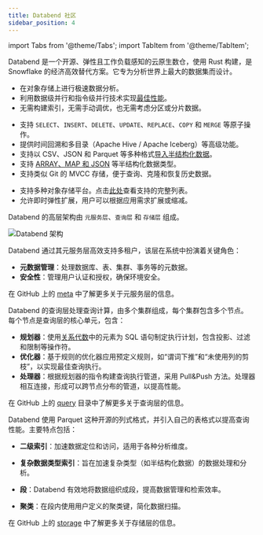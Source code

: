 ```yaml
---
title: Databend 社区
sidebar_position: 4
---
```


import Tabs from '@theme/Tabs';
import TabItem from '@theme/TabItem';

Databend 是一个开源、弹性且工作负载感知的云原生数仓，使用 Rust 构建，是 Snowflake 的经济高效替代方案。它专为分析世界上最大的数据集而设计。

<Tabs groupId="whydatabend">
<TabItem value="Performance" label="性能">

- 在对象存储上进行极速数据分析。
- 利用数据级并行和指令级并行技术实现[最佳性能](https://benchmark.clickhouse.com/)。
- 无需构建索引，无需手动调优，也无需考虑分区或分片数据。

</TabItem>

<TabItem value="Data Manipulation" label="数据操作">

- 支持 `SELECT`、`INSERT`、`DELETE`、`UPDATE`、`REPLACE`、`COPY` 和 `MERGE` 等原子操作。
- 提供时间回溯和多目录（Apache Hive / Apache Iceberg）等高级功能。
- 支持以 CSV、JSON 和 Parquet 等多种格式[导入半结构化数据](/guides/load-data/load)。
- 支持 [ARRAY、MAP 和 JSON](/sql/sql-reference/data-types/) 等半结构化数据类型。
- 支持类似 Git 的 MVCC 存储，便于查询、克隆和恢复历史数据。

</TabItem>

<TabItem value="Object Storage" label="对象存储">

- 支持多种对象存储平台。点击[此处](../10-deploy/01-deploy/00-understanding-deployment-modes.md#supported-object-storage)查看支持的完整列表。
- 允许即时弹性扩展，用户可以根据应用需求扩展或缩减。

</TabItem>
</Tabs>

Databend 的高层架构由 `元服务层`、`查询层` 和 `存储层` 组成。

![Databend 架构](https://github.com/databendlabs/databend/assets/172204/68b1adc6-0ec1-41d4-9e1d-37b80ce0e5ef)

<Tabs groupId="databendlay">
<TabItem value="Meta-Service Layer" label="元服务层">

Databend 通过其元服务层高效支持多租户，该层在系统中扮演着关键角色：

- **元数据管理**：处理数据库、表、集群、事务等的元数据。
- **安全性**：管理用户认证和授权，确保环境安全。

在 GitHub 上的 [meta](https://github.com/databendlabs/databend/tree/main/src/meta) 中了解更多关于元服务层的信息。

</TabItem>
<TabItem value="Query Layer" label="查询层">

Databend 的查询层处理查询计算，由多个集群组成，每个集群包含多个节点。
每个节点是查询层的核心单元，包含：

- **规划器**：使用[关系代数](https://en.wikipedia.org/wiki/Relational_algebra)中的元素为 SQL 语句制定执行计划，包含投影、过滤和限制等操作符。
- **优化器**：基于规则的优化器应用预定义规则，如“谓词下推”和“未使用列的剪枝”，以实现最佳查询执行。
- **处理器**：根据规划器的指令构建查询执行管道，采用 Pull&Push 方法。处理器相互连接，形成可以跨节点分布的管道，以提高性能。

在 GitHub 上的 [query](https://github.com/databendlabs/databend/tree/main/src/query) 目录中了解更多关于查询层的信息。

</TabItem>
<TabItem value="Storage Layer" label="存储层">

Databend 使用 Parquet 这种开源的列式格式，并引入自己的表格式以提高查询性能。主要特点包括：

- **二级索引**：加速数据定位和访问，适用于各种分析维度。

- **复杂数据类型索引**：旨在加速复杂类型（如半结构化数据）的数据处理和分析。

- **段**：Databend 有效地将数据组织成段，提高数据管理和检索效率。

- **聚类**：在段内使用用户定义的聚类键，简化数据扫描。

在 GitHub 上的 [storage](https://github.com/databendlabs/databend/tree/main/src/query/storages) 中了解更多关于存储层的信息。

</TabItem>
</Tabs>